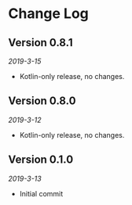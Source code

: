 Change Log
==========

## Version 0.8.1

_2019-3-15_

 * Kotlin-only release, no changes.

## Version 0.8.0

_2019-3-12_

 * Kotlin-only release, no changes.

## Version 0.1.0

_2019-3-13_

 * Initial commit
 